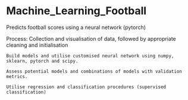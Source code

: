 # Machine_Learning_Football
Predicts football scores using a neural network (pytorch)

Process: 
    Collection and visualisation of data, followed by appropriate cleaning and initialisation
    
    Build models and utilise customised neural network using numpy, sklearn, pytorch and scipy.
    
    Assess potential models and combinations of models with validation metrics. 
    
    Utilise regression and classification procedures (supervised classification)

